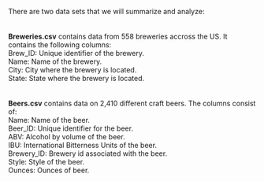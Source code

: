 There are two data sets that we will summarize and analyze: <br>
<br><br>
<b>Breweries.csv</b> contains data from 558 breweries accross the US.  It contains the following columns:<br>
Brew_ID: Unique identifier of the brewery.<br>
Name: Name of the brewery.<br>
City: City where the brewery is located.<br>
State: State where the brewery is located.<br>
<br><br>
<b>Beers.csv</b> contains data on 2,410 different craft beers. The columns consist of:<br>
Name: Name of the beer.<br>
Beer_ID: Unique identifier for the beer.<br>
ABV: Alcohol by volume of the beer.<br>
IBU: International Bitterness Units of the beer.<br>
Brewery_ID: Brewery id associated with the beer.<br>
Style: Style of the beer.<br>
Ounces: Ounces of beer.
